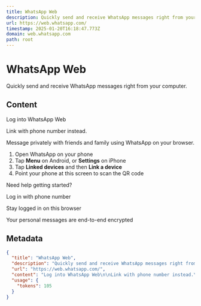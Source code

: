 ```yaml
---
title: WhatsApp Web
description: Quickly send and receive WhatsApp messages right from your computer.
url: https://web.whatsapp.com/
timestamp: 2025-01-20T16:18:47.773Z
domain: web.whatsapp.com
path: root
---
```


# WhatsApp Web


Quickly send and receive WhatsApp messages right from your computer.


## Content

Log into WhatsApp Web

Link with phone number instead.

Message privately with friends and family using WhatsApp on your browser.

1.  Open WhatsApp on your phone
2.  Tap **Menu** on Android, or **Settings** on iPhone
3.  Tap **Linked devices** and then **Link a device**
4.  Point your phone at this screen to scan the QR code

Need help getting started?

Log in with phone number

Stay logged in on this browser

Your personal messages are end-to-end encrypted

## Metadata

```json
{
  "title": "WhatsApp Web",
  "description": "Quickly send and receive WhatsApp messages right from your computer.",
  "url": "https://web.whatsapp.com/",
  "content": "Log into WhatsApp Web\n\nLink with phone number instead.\n\nMessage privately with friends and family using WhatsApp on your browser.\n\n1.  Open WhatsApp on your phone\n2.  Tap **Menu** on Android, or **Settings** on iPhone\n3.  Tap **Linked devices** and then **Link a device**\n4.  Point your phone at this screen to scan the QR code\n\nNeed help getting started?\n\nLog in with phone number\n\nStay logged in on this browser\n\nYour personal messages are end-to-end encrypted",
  "usage": {
    "tokens": 105
  }
}
```

